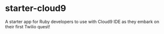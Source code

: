 starter-cloud9
==============

A starter app for Ruby developers to use with Cloud9 IDE as they embark on their first Twilio quest!
